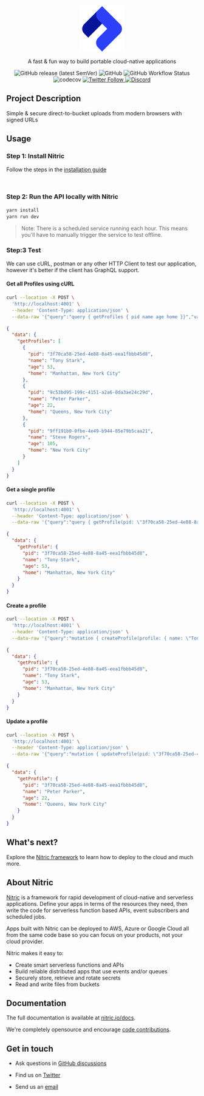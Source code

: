<p align="center">
  <a href="https://nitric.io">
    <img src="https://raw.githubusercontent.com/nitrictech/nitric/main/docs/assets/nitric-logo.svg" width="120" alt="Nitric Logo"/>
  </a>
</p>

<p align="center">
  A fast & fun way to build portable cloud-native applications
</p>

<p align="center">
  <img alt="GitHub release (latest SemVer)" src="https://img.shields.io/github/v/release/nitrictech/nitric?sort=semver">
  <img alt="GitHub" src="https://img.shields.io/github/license/nitrictech/nitric">
  <!-- <img alt="GitHub all releases" src="https://img.shields.io/github/downloads/nitrictech/cli/total"> -->
  <img alt="GitHub Workflow Status" src="https://img.shields.io/github/workflow/status/nitrictech/nitric/Tests?label=build">
  <img alt="codecov" src="https://codecov.io/gh/nitrictech/nitric/branch/develop/graph/badge.svg?token=20TYFIQS2P">
  <!-- <a href="" target="_blank"><img src="https://img.shields.io/badge/discord-online-brightgreen.svg" alt="Discord"/></a> -->
  <a href="https://twitter.com/nitric_io">
    <img alt="Twitter Follow" src="https://img.shields.io/twitter/follow/nitric_io?label=Follow&style=social">
  </a>
  <a href="https://discord.gg/Webemece5C"><img alt="Discord" src="https://img.shields.io/discord/955259353043173427?label=discord"></a>
</p>

## Project Description

Simple & secure direct-to-bucket uploads from modern browsers with signed URLs

## Usage

### Step 1: Install Nitric

Follow the steps in the [installation guide](https://nitric.io/docs/installation)

<br/>

### Step 2: Run the API locally with Nitric

```bash
yarn install
yarn run dev
```

> Note: There is a scheduled service running each hour. This means you'll have to manually trigger the service to test offline.

### Step:3 Test

We can use cURL, postman or any other HTTP Client to test our application, however it's better if the client has GraphQL support.

#### Get all Profiles using cURL

```bash
curl --location -X POST \
  'http://localhost:4001' \
  --header 'Content-Type: application/json' \
  --data-raw '{"query":"query { getProfiles { pid name age home }}","variables":{}}'
```

```json
{
  "data": {
    "getProfiles": [
      {
        "pid": "3f70ca58-25ed-4e88-8a45-eea1fbbb45d8",
        "name": "Tony Stark",
        "age": 53,
        "home": "Manhattan, New York City"
      },
      {
        "pid": "9c53bd95-199c-4151-a2a6-0da3ae24c29d",
        "name": "Peter Parker",
        "age": 22,
        "home": "Queens, New York City"
      },
      {
        "pid": "9ff191b0-0fbe-4e49-b944-85e79b5caa21",
        "name": "Steve Rogers",
        "age": 105,
        "home": "New York City"
      }
    ]
  }
}
```

#### Get a single profile

```bash
curl --location -X POST \
  'http://localhost:4001' \
  --header 'Content-Type: application/json' \
  --data-raw '{"query":"query { getProfile(pid: \"3f70ca58-25ed-4e88-8a45-eea1fbbb45d8\") { pid name age home }}","variables":{}}'

```

```json
{
  "data": {
    "getProfile": {
      "pid": "3f70ca58-25ed-4e88-8a45-eea1fbbb45d8",
      "name": "Tony Stark",
      "age": 53,
      "home": "Manhattan, New York City"
    }
  }
}
```

#### Create a profile

```bash
curl --location -X POST \
  'http://localhost:4001' \
  --header 'Content-Type: application/json' \
  --data-raw '{"query":"mutation { createProfile(profile: { name: \"Tony Stark\", age: 53, home: \"Manhattan, New York City\" }){ pid name age home }}","variables":{}}'
```

```json
{
  "data": {
    "getProfile": {
      "pid": "3f70ca58-25ed-4e88-8a45-eea1fbbb45d8",
      "name": "Tony Stark",
      "age": 53,
      "home": "Manhattan, New York City"
    }
  }
}
```

#### Update a profile

```bash
curl --location -X POST \
  'http://localhost:4001' \
  --header 'Content-Type: application/json' \
  --data-raw '{"query":"mutation { updateProfile(pid: \"3f70ca58-25ed-4e88-8a45-eea1fbbb45d8\",profile: { name: \"Peter Parker\", age: 22, home: \"Queens, New York City\" }){ pid name age home }}","variables":{}}'
```

```json
{
  "data": {
    "getProfile": {
      "pid": "3f70ca58-25ed-4e88-8a45-eea1fbbb45d8",
      "name": "Peter Parker",
      "age": 22,
      "home": "Queens, New York City"
    }
  }
}
```

## What's next?

Explore the [Nitric framework](https://nitric.io/docs) to learn how to deploy to the cloud and much more.

## About Nitric

[Nitric](https://nitric.io) is a framework for rapid development of cloud-native and serverless applications. Define your apps in terms of the resources they need, then write the code for serverless function based APIs, event subscribers and scheduled jobs.

Apps built with Nitric can be deployed to AWS, Azure or Google Cloud all from the same code base so you can focus on your products, not your cloud provider.

Nitric makes it easy to:

- Create smart serverless functions and APIs
- Build reliable distributed apps that use events and/or queues
- Securely store, retrieve and rotate secrets
- Read and write files from buckets

## Documentation

The full documentation is available at [nitric.io/docs](https://nitric.io/docs).

We're completely opensource and encourage [code contributions](https://nitric.io/docs/contributions).

## Get in touch

- Ask questions in [GitHub discussions](https://github.com/nitrictech/nitric/discussions)

- Find us on [Twitter](https://twitter.com/nitric_io)

- Send us an [email](mailto:maintainers@nitric.io)
